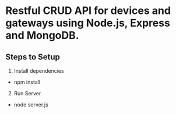 # Restful CRUD API for devices and gateways using Node.js, Express and MongoDB.

## Steps to Setup
1. Install dependencies
 * npm install
2. Run Server
 * node server.js

